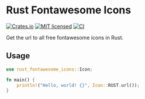 # Rust Fontawesome Icons

[![Crates.io](https://img.shields.io/crates/v/rust-fontawesome-icons.svg)](https://crates.io/crates/rust-fontawesome-icons)
[![MIT licensed](https://img.shields.io/badge/license-MIT-blue.svg)](https://github.com/bircni/rust-fontawesome-icons/blob/main/LICENSE)
[![CI](https://github.com/bircni/rust-fontawesome/actions/workflows/ci.yml/badge.svg)](https://github.com/bircni/rust-fontawesome/actions/workflows/ci.yml)

Get the url to all free fontawesome icons in Rust.

## Usage

```rust
use rust_fontawesome_icons::Icon;

fn main() {
    println!("Hello, world! {}", Icon::RUST.url());
}
```
